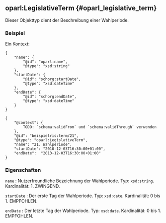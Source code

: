 oparl:LegislativeTerm {#oparl_legislative_term}
---------------------

Dieser Objekttyp dient der Beschreibung einer Wahlperiode.

### Beispiel ###

Ein Kontext:

~~~~~  {#legislative_term_ex1 .json}
{
    "name": {
        "@id": "oparl:name",
        "@type": "xsd:string"
    },
    "startDate": {
        "@id": "schorg:startDate",
        "@type": "xsd:dateTime"
    },
    "endDate": {
        "@id": "schorg:endDate",
        "@type": "xsd:dateTime"
    }   
}
~~~~~


~~~~~  {#legislative_term_ex2 .json}
{
    "@context": {
        TODO: `schema:validFrom` und `schema:validThrough` verwenden
    },
    "@id": "beispielris:term/21",
    "@type": "oparl:LegislativeTerm",
    "name": "21. Wahlperiode",
    "startDate": "2010-12-03T16:30:00+01:00",
    "endDate":  "2013-12-03T16:30:00+01:00"
}
~~~~~

### Eigenschaften

`name`
:   Nutzerfreundliche Bezeichnung der Wahlperiode.
    Typ: `xsd:string`.
    Kardinalität: 1.
    ZWINGEND.

`startDate`
:   Der erste Tag der Wahlperiode.
    Typ: `xsd:date`.
    Kardinalität: 0 bis 1.
    EMPFOHLEN.

`endDate`
:   Der letzte Tag der Wahlperiode.
    Typ: `xsd:date`.
    Kardinalität: 0 bis 1.
    EMPFOHLEN.

